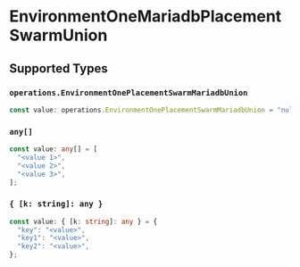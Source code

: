 # EnvironmentOneMariadbPlacementSwarmUnion


## Supported Types

### `operations.EnvironmentOnePlacementSwarmMariadbUnion`

```typescript
const value: operations.EnvironmentOnePlacementSwarmMariadbUnion = "null";
```

### `any[]`

```typescript
const value: any[] = [
  "<value 1>",
  "<value 2>",
  "<value 3>",
];
```

### `{ [k: string]: any }`

```typescript
const value: { [k: string]: any } = {
  "key": "<value>",
  "key1": "<value>",
  "key2": "<value>",
};
```

